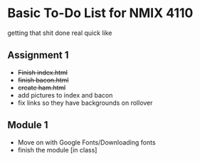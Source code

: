 # Basic To-Do List for NMIX 4110
getting that shit done real quick like

## Assignment 1
- ~~Finish index.html~~
- ~~finish bacon.html~~
- ~~create ham.html~~
- add pictures to index and bacon
- fix links so they have backgrounds on rollover

## Module 1
- Move on with Google Fonts/Downloading fonts
- finish the module [in class]
